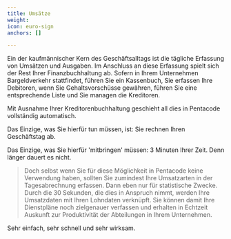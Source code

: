 ```yaml
---
title: Umsätze
weight: 
icon: euro-sign
anchors: []

---
```

Ein der kaufmännischer Kern des Geschäftsalltags ist die tägliche Erfassung von Umsätzen und Ausgaben. Im Anschluss an diese Erfassung spielt sich der Rest Ihrer Finanzbuchhaltung ab. Sofern in Ihrem Unternehmen Bargeldverkehr stattfindet, führen Sie ein Kassenbuch, Sie erfassen Ihre Debitoren, wenn Sie Gehaltsvorschüsse gewähren, führen Sie eine entsprechende Liste und Sie managen die Kreditoren.

Mit Ausnahme Ihrer Kreditorenbuchhaltung geschieht all dies in Pentacode vollständig automatisch.

Das Einzige, was Sie hierfür tun müssen, ist: Sie rechnen Ihren Geschäftstag ab.

Das Einzige, was Sie hierfür 'mitbringen' müssen: 3 Minuten Ihrer Zeit. Denn länger dauert es nicht.

> Doch selbst wenn Sie für diese Möglichkeit in Pentacode keine Verwendung haben, sollten Sie zumindest Ihre Umsatzarten in der Tagesabrechnung erfassen. Dann eben nur für statistische Zwecke. Durch die 30 Sekunden, die dies in Anspruch nimmt, werden Ihre Umsatzdaten mit Ihren Lohndaten verknüpft. Sie können damit Ihre Dienstpläne noch zielgenauer verfassen und erhalten in Echtzeit Auskunft zur Produktivität der Abteilungen in Ihrem Unternehmen.

Sehr einfach, sehr schnell und sehr wirksam.